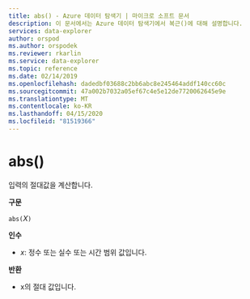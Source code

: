 ```yaml
---
title: abs() - Azure 데이터 탐색기 | 마이크로 소프트 문서
description: 이 문서에서는 Azure 데이터 탐색기에서 복근()에 대해 설명합니다.
services: data-explorer
author: orspod
ms.author: orspodek
ms.reviewer: rkarlin
ms.service: data-explorer
ms.topic: reference
ms.date: 02/14/2019
ms.openlocfilehash: dadedbf03688c2bb6abc8e245464addf140cc60c
ms.sourcegitcommit: 47a002b7032a05ef67c4e5e12de7720062645e9e
ms.translationtype: MT
ms.contentlocale: ko-KR
ms.lasthandoff: 04/15/2020
ms.locfileid: "81519366"
---
```

# <a name="abs"></a>abs()

입력의 절대값을 계산합니다.  

**구문**

`abs(`*Ⅹ*`)`

**인수**

* *x*: 정수 또는 실수 또는 시간 범위 값입니다.

**반환**

* x의 절대 값입니다.